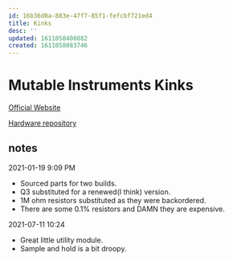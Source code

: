 ```yaml
---
id: 16b36d0a-883e-47f7-85f1-fefcbf721ed4
title: Kinks
desc: ''
updated: 1611058408882
created: 1611058083746
---
```


# Mutable Instruments Kinks

[Official Website](https://mutable-instruments.net/modules/kinks/)

[Hardware repository](https://github.com/pichenettes/eurorack/tree/master/kinks/hardware_design)

## notes

2021-01-19 9:09 PM
- Sourced parts for two builds.
- Q3 substituted for a renewed(I think) version.
- 1M ohm resistors substituted as they were backordered.
- There are some 0.1% resistors and DAMN they are expensive.

2021-07-11 10:24
- Great little utility module.
- Sample and hold is a bit droopy.
